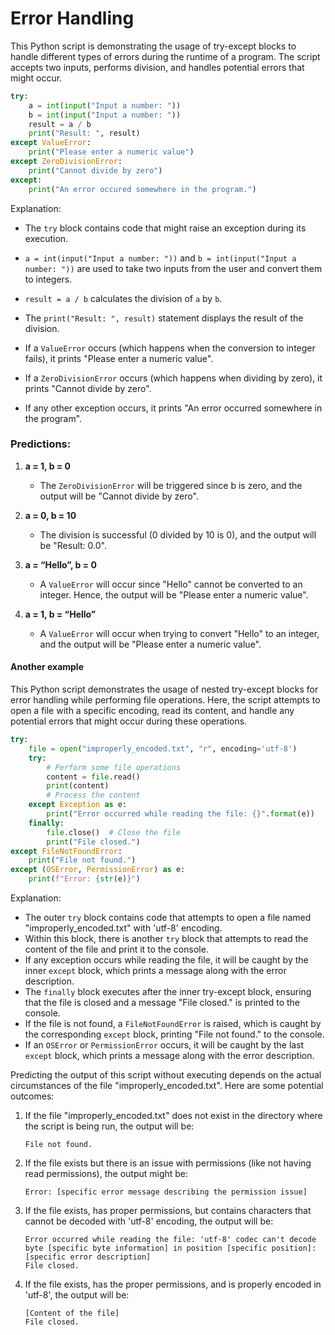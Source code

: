 # Error Handling

This Python script is demonstrating the usage of try-except blocks to handle different types of errors during the runtime of a program. The script accepts two inputs, performs division, and handles potential errors that might occur.

```python
try: 
    a = int(input("Input a number: "))
    b = int(input("Input a number: "))
    result = a / b
    print("Result: ", result)
except ValueError:
    print("Please enter a numeric value")
except ZeroDivisionError:
    print("Cannot divide by zero")
except:
    print("An error occured somewhere in the program.")
```

Explanation:
- The `try` block contains code that might raise an exception during its execution.
- `a = int(input("Input a number: "))` and `b = int(input("Input a number: "))` are used to take two inputs from the user and convert them to integers.
- `result = a / b` calculates the division of `a` by `b`.
- The `print("Result: ", result)` statement displays the result of the division.

- If a `ValueError` occurs (which happens when the conversion to integer fails), it prints "Please enter a numeric value".
- If a `ZeroDivisionError` occurs (which happens when dividing by zero), it prints "Cannot divide by zero".
- If any other exception occurs, it prints "An error occurred somewhere in the program".

### Predictions:

1. **a = 1, b = 0**
   - The `ZeroDivisionError` will be triggered since b is zero, and the output will be "Cannot divide by zero".

2. **a = 0, b = 10**
   - The division is successful (0 divided by 10 is 0), and the output will be "Result: 0.0".

3. **a = “Hello”, b = 0**
   - A `ValueError` will occur since "Hello" cannot be converted to an integer. Hence, the output will be "Please enter a numeric value".

4. **a = 1, b = “Hello”**
   - A `ValueError` will occur when trying to convert "Hello" to an integer, and the output will be "Please enter a numeric value".

#### Another example
This Python script demonstrates the usage of nested try-except blocks for error handling while performing file operations. Here, the script attempts to open a file with a specific encoding, read its content, and handle any potential errors that might occur during these operations.

```python
try:
    file = open("improperly_encoded.txt", "r", encoding='utf-8')
    try:
        # Perform some file operations
        content = file.read()
        print(content)
        # Process the content
    except Exception as e:
        print("Error occurred while reading the file: {}".format(e))
    finally:
        file.close()  # Close the file
        print("File closed.")
except FileNotFoundError:
    print("File not found.")
except (OSError, PermissionError) as e:
    print(f"Error: {str(e)}")
```

Explanation:
- The outer `try` block contains code that attempts to open a file named "improperly_encoded.txt" with 'utf-8' encoding.
- Within this block, there is another `try` block that attempts to read the content of the file and print it to the console.
- If any exception occurs while reading the file, it will be caught by the inner `except` block, which prints a message along with the error description.
- The `finally` block executes after the inner try-except block, ensuring that the file is closed and a message "File closed." is printed to the console.
- If the file is not found, a `FileNotFoundError` is raised, which is caught by the corresponding `except` block, printing "File not found." to the console.
- If an `OSError` or `PermissionError` occurs, it will be caught by the last `except` block, which prints a message along with the error description.

Predicting the output of this script without executing depends on the actual circumstances of the file "improperly_encoded.txt". Here are some potential outcomes:

1. If the file "improperly_encoded.txt" does not exist in the directory where the script is being run, the output will be:
   ```
   File not found.
   ```

2. If the file exists but there is an issue with permissions (like not having read permissions), the output might be:
   ```
   Error: [specific error message describing the permission issue]
   ```

3. If the file exists, has proper permissions, but contains characters that cannot be decoded with 'utf-8' encoding, the output will be:
   ```
   Error occurred while reading the file: 'utf-8' codec can't decode byte [specific byte information] in position [specific position]: [specific error description]
   File closed.
   ```

4. If the file exists, has the proper permissions, and is properly encoded in 'utf-8', the output will be:
   ```
   [Content of the file]
   File closed.
   ```